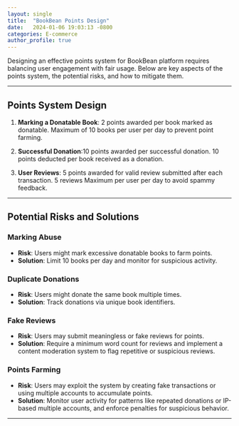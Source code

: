 ```yaml
---
layout: single
title:  "BookBean Points Design"
date:   2024-01-06 19:03:13 -0800
categories: E-commerce
author_profile: true
---
```



Designing an effective points system for BookBean platform requires balancing user engagement with fair usage. Below are key aspects of the points system, the potential risks, and how to mitigate them.

---

## Points System Design

1. **Marking a Donatable Book**:
   2 points awarded per book marked as donatable. Maximum of 10 books per user per day to prevent point farming.

2. **Successful Donation**:10 points awarded per successful donation. 10 points deducted per book received as a donation.

3. **User Reviews**: 5 points awarded for valid review submitted after each transaction. 5 reviews Maximum per user per day to avoid spammy feedback.

---

## Potential Risks and Solutions

### **Marking Abuse**
   - **Risk**: Users might mark excessive donatable books to farm points.
   - **Solution**: Limit 10 books per day and monitor for suspicious activity.

###  **Duplicate Donations**
   - **Risk**: Users might donate the same book multiple times.
   - **Solution**: Track donations via unique book identifiers.

###  **Fake Reviews**
   - **Risk**: Users may submit meaningless or fake reviews for points.
   - **Solution**: Require a minimum word count for reviews and implement a content moderation system to flag repetitive or suspicious reviews.

###  **Points Farming**
   - **Risk**: Users may exploit the system by creating fake transactions or using multiple accounts to accumulate points.
   - **Solution**: Monitor user activity for patterns like repeated donations or IP-based multiple accounts, and enforce penalties for suspicious behavior.

---
